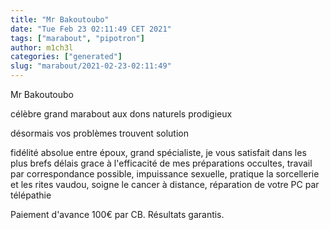 ```yaml
---
title: "Mr Bakoutoubo"
date: "Tue Feb 23 02:11:49 CET 2021"
tags: ["marabout", "pipotron"]
author: m1ch3l
categories: ["generated"]
slug: "marabout/2021-02-23-02:11:49"
---
```


Mr Bakoutoubo

célèbre grand marabout aux dons naturels prodigieux

désormais vos problèmes trouvent solution

fidélité absolue entre époux, grand spécialiste, je vous satisfait dans les plus brefs délais grace à l'efficacité de mes préparations occultes, travail par correspondance possible, impuissance sexuelle, pratique la sorcellerie et les rites vaudou, soigne le cancer à distance, réparation de votre PC par télépathie

Paiement d'avance 100€ par CB. Résultats garantis.
